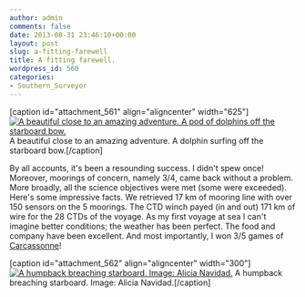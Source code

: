 ```yaml
---
author: admin
comments: false
date: 2013-08-31 23:46:10+00:00
layout: post
slug: a-fitting-farewell
title: A fitting farewell.
wordpress_id: 560
categories:
- Southern_Surveyor
---
```


[caption id="attachment_561" align="aligncenter" width="625"][![A beautiful close to an amazing adventure. A pod of dolphins  off the starboard bow.](http://christopherbull.com.au/blog/wp-content/uploads/2013/09/IMG_1008-1024x682.jpg)](http://christopherbull.com.au/blog/wp-content/uploads/2013/09/IMG_1008.jpg) A beautiful close to an amazing adventure. A dolphin surfing off the starboard bow.[/caption]

By all accounts, it's been a resounding success. I didn't spew once! Moreover, moorings of concern, namely 3/4, came back without a problem. More broadly, all the science objectives were met (some were exceeded). Here's some impressive facts. We retrieved 17 km of mooring line with over 150 sensors on the 5 moorings. The CTD winch payed (in and out) 171 km of wire for the 28 CTDs of the voyage. As my first voyage at sea I can't imagine better conditions; the weather has been perfect. The food and company have been excellent. And most importantly, I won 3/5 games of [Carcassonne](http://en.wikipedia.org/wiki/Carcassonne_(board_game))!

[caption id="attachment_562" align="aligncenter" width="300"][![A humpback breaching starboard. Image:  Alicia Navidad.](http://christopherbull.com.au/blog/wp-content/uploads/2013/09/IMG_7858-300x200.jpg)](http://christopherbull.com.au/blog/wp-content/uploads/2013/09/IMG_7858.jpg) A humpback breaching starboard. Image: Alicia Navidad.[/caption]
